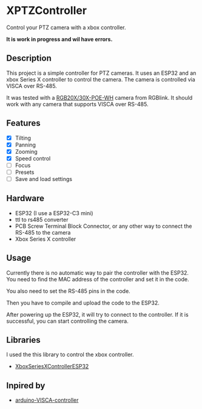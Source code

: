 # XPTZController

Control your PTZ camera with a xbox controller.

**It is work in progress and wil have errors.**

## Description

This project is a simple controller for PTZ cameras. It uses an ESP32 and an xbox Series X controller to control the camera. The camera is controlled via VISCA over RS-485.

It was tested with a [RGB20X/30X-POE-WH](https://www.rgblink.com/uppic/file/202112240532067028.pdf) camera from RGBlink. It should work with any camera that supports VISCA over RS-485.

## Features

- [x] Tilting
- [x] Panning
- [x] Zooming
- [x] Speed control
- [ ] Focus
- [ ] Presets
- [ ] Save and load settings

## Hardware

- ESP32 (I use a ESP32-C3 mini)
- ttl to rs485 converter
- PCB Screw Terminal Block Connector, or any other way to connect the RS-485 to the camera
- Xbox Series X controller

## Usage

Currently there is no automatic way to pair the controller with the ESP32. You need to find the MAC address of the controller and set it in the code.

You also need to set the RS-485 pins in the code.

Then you have to compile and upload the code to the ESP32.

After powering up the ESP32, it will try to connect to the controller. If it is successful, you can start controlling the camera.

## Libraries

I used the this library to control the xbox controller.

- [XboxSeriesXControllerESP32](https://github.com/asukiaaa/arduino-XboxSeriesXControllerESP32)

## Inpired by

- [arduino-VISCA-controller](https://github.com/foxworth42/arduino-VISCA-controller)
